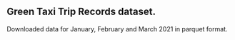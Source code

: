 ## Green Taxi Trip Records dataset.

Downloaded data for January, February and March 2021 in parquet format.
